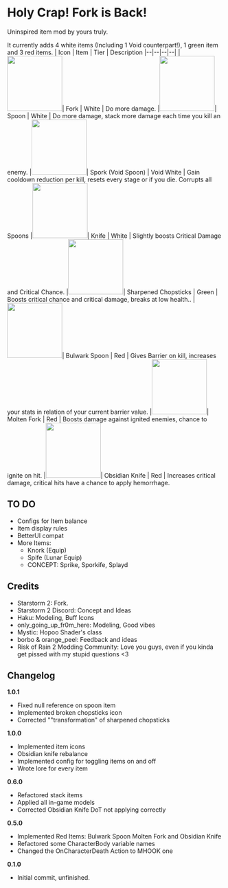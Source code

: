 # Holy Crap! Fork is Back!

Uninspired item mod by yours truly.

It currently adds 4 white items (Including 1 Void counterpart!), 1 green item and 3 red items.
| Icon | Item | Tier | Description
|--|--|--|--|
|<img src="https://github.com/Ner0ls/HolyCrapForkIsBack/blob/main/Final%20Icons/fork.png?raw=true" height="128">| Fork | White | Do more damage.
|<img src="https://github.com/Ner0ls/HolyCrapForkIsBack/blob/main/Final%20Icons/spoon.png?raw=true" height="128">| Spoon | White | Do more damage, stack more damage each time you kill an enemy.
|<img src="https://github.com/Ner0ls/HolyCrapForkIsBack/blob/main/Final%20Icons/spork.png?raw=true" height="128">| Spork (Void Spoon) | Void White | Gain cooldown reduction per kill, resets every stage or if you die. Corrupts all Spoons
|<img src="https://github.com/Ner0ls/HolyCrapForkIsBack/blob/main/Final%20Icons/knife.png?raw=true" height="128">| Knife | White | Slightly boosts Critical Damage and Critical Chance.
|<img src="https://github.com/Ner0ls/HolyCrapForkIsBack/blob/main/Final%20Icons/sharp_chopsticks.png?raw=true" height="128">| Sharpened Chopsticks | Green | Boosts critical chance and critical damage, breaks at low health..
|<img src="https://github.com/Ner0ls/HolyCrapForkIsBack/blob/main/Final%20Icons/bul_spoon.png?raw=true" height="128">| Bulwark Spoon | Red | Gives Barrier on kill, increases your stats in relation of your current barrier value.
|<img src="https://github.com/Ner0ls/HolyCrapForkIsBack/blob/main/Final%20Icons/molt_fork.png?raw=true" height="128">| Molten Fork | Red | Boosts damage against ignited enemies, chance to ignite on hit.
|<img src="https://github.com/Ner0ls/HolyCrapForkIsBack/blob/main/Final%20Icons/obs_knife.png?raw=true" height="128">| Obsidian Knife | Red | Increases critical damage, critical hits have a chance to apply hemorrhage.

## TO DO
* Configs for Item balance
* Item display rules
* BetterUI compat
* More Items:
	* Knork (Equip)
	* Spife (Lunar Equip)
	* CONCEPT: Sprike, Sporkife, Splayd

## Credits
* Starstorm 2: Fork.
* Starstorm 2 Discord: Concept and Ideas
* Haku: Modeling, Buff Icons
* only_going_up_fr0m_here: Modeling, Good vibes
* Mystic:  Hopoo Shader's class
* borbo & orange_peel: Feedback and ideas
* Risk of Rain 2 Modding Community: Love you guys, even if you kinda get pissed with my stupid questions <3

## Changelog
**1.0.1**

-   Fixed null reference on spoon item
-	Implemented broken chopsticks icon
-	Corrected ""transformation" of sharpened chopsticks

**1.0.0**

-   Implemented item icons
-   Obsidian knife rebalance
-   Implemented config for toggling items on and off
-	Wrote lore for every item

**0.6.0**

-   Refactored stack items
-   Applied all in-game models
-   Corrected Obsidian Knife DoT not applying correctly

**0.5.0**

* Implemented Red Items: Bulwark Spoon Molten Fork and Obsidian Knife
* Refactored some CharacterBody variable names
* Changed the OnCharacterDeath Action to MHOOK one

**0.1.0**

* Initial commit, unfinished.
